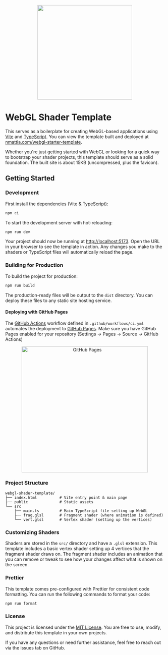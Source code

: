 
<p align="center">
  <img width=300 height=300 src="https://github.com/user-attachments/assets/52f41567-effd-49a3-90b1-544e19d3e3bc" />
</p>

# WebGL Shader Template

This serves as a boilerplate for creating WebGL-based applications using
[Vite](https://vitejs.dev/) and [TypeScript](https://www.typescriptlang.org/).
You can view the template built and deployed at
[nmattia.com/webgl-starter-template](https://nmattia.com/webgl-starter-template).

Whether you're just getting started with WebGL or looking for a quick way to
bootstrap your shader projects, this template should serve as a solid
foundation. The built site is about 15KB (uncompressed, plus the favicon).

## Getting Started

### Development

First install the dependencies (Vite & TypeScript):

```bash
npm ci
```

To start the development server with hot-reloading:

```bash
npm run dev
```

Your project should now be running at [http://localhost:5173](http://localhost:5173).
Open the URL in your browser to see the template in action. Any changes you
make to the shaders or TypeScript files will automatically reload the page.

### Building for Production

To build the project for production:

```bash
npm run build
```

The production-ready files will be output to the `dist` directory. You can
deploy these files to any static site hosting service.

#### Deploying with GitHub Pages

The [GitHub Actions](https://github.com/features/actions) workflow defined in
`.github/workflows/ci.yml` automates the deployment to
[GitHub Pages](https://pages.github.com/). Make sure you have GitHub Pages
enabled for your repository (Settings -> Pages -> Source -> GitHub Actions)
<p align="center">
  <img width="400" alt="GitHub Pages" src="https://github.com/user-attachments/assets/ef5765ab-86fe-41ef-b44b-a9d0a59771f3">
</p>

### Project Structure

```
webgl-shader-template/
├── index.html          # Vite entry point & main page
├── public              # Static assets
└── src
    ├── main.ts         # Main TypeScript file setting up WebGL
    ├── frag.glsl       # Fragment shader (where animation is defined)
    └── vert.glsl       # Vertex shader (setting up the vertices)
```

### Customizing Shaders

Shaders are stored in the `src/` directory and have a `.glsl` extension. This
template includes a basic vertex shader setting up 4 vertices that the fragment
shader draws on. The fragment shader includes an animation that you can remove
or tweak to see how your changes affect what is shown on the screen.

### Prettier

This template comes pre-configured with Prettier for consistent code
formatting. You can run the following commands to format your code:

```bash
npm run format
```

### License

This project is licensed under the [MIT License](LICENSE). You are free to use,
modify, and distribute this template in your own projects.

If you have any questions or need further assistance, feel free to reach out
via the issues tab on GitHub.
